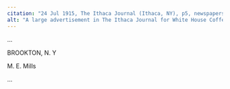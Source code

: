 ```yaml
---
citation: "24 Jul 1915, The Ithaca Journal (Ithaca, NY), p5, newspapers.com"
alt: "A large advertisement in The Ithaca Journal for White House Coffee lists area stores where the product can be purchased, M. E. Mills among them."
---
```

...

BROOKTON, N. Y

M. E. Mills

...